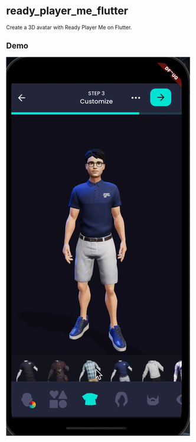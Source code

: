 # ready_player_me_flutter
Create a 3D avatar with Ready Player Me on Flutter.

## Demo
![](app-demo.gif)

